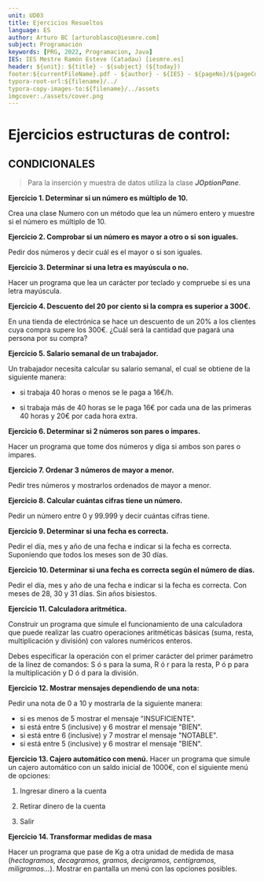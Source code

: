 ```yaml
---
unit: UD03
title: Ejercicios Resueltos
language: ES
author: Arturo BC [arturoblasco@iesmre.com]
subject: Programación
keywords: [PRG, 2022, Programacion, Java]
IES: IES Mestre Ramón Esteve (Catadau) [iesmre.es]
header: ${unit}: ${title} - ${subject} (${today})
footer:${currentFileName}.pdf - ${author} - ${IES} - ${pageNo}/${pageCount}
typora-root-url:${filename}/../
typora-copy-images-to:${filename}/../assets
imgcover:./assets/cover.png
---
```






# Ejercicios estructuras de control: 



## CONDICIONALES



> Para la inserción y muestra de datos utiliza la clase ***JOptionPane***.



**Ejercicio 1. Determinar si un número es múltiplo de 10.**

Crea una clase Numero con un método que lea un número entero y muestre si el número es múltiplo de 10.



**Ejercicio 2. Comprobar si un número es mayor a otro o si son iguales.**

Pedir dos números y decir cuál es el mayor o si son iguales.



**Ejercicio 3. Determinar si una letra es mayúscula o no.**

Hacer un programa que lea un carácter por teclado y compruebe si es una letra mayúscula.



**Ejercicio 4. Descuento del 20 por ciento si la compra es superior a 300€.**

En una tienda de electrónica se hace un descuento de un 20% a los clientes cuya compra supere los 300€. ¿Cuál será la cantidad que pagará una persona por su compra?



**Ejercicio 5. Salario semanal de un trabajador.**

Un trabajador necesita calcular su salario semanal, el cual se obtiene de la siguiente manera:

- si trabaja 40 horas o menos se le paga a 16€/h.

- si trabaja más de 40 horas se le paga 16€ por cada una de las primeras 40 horas y 20€ por cada hora extra.

  

**Ejercicio 6. Determinar si 2 números son pares o impares.**

Hacer un programa que tome dos números y diga si ambos son pares o impares.



**Ejercicio 7. Ordenar 3 números de mayor a menor.**

Pedir tres números y mostrarlos ordenados de mayor a menor.



**Ejercicio 8. Calcular cuántas cifras tiene un número.**

Pedir un número entre 0 y 99.999 y decir cuántas cifras tiene.



**Ejercicio 9. Determinar si una fecha es correcta.**

Pedir el día, mes y año de una fecha e indicar si la fecha es correcta. Suponiendo que todos los meses son de 30 días.



**Ejercicio 10. Determinar si una fecha es correcta según el número de días.**

Pedir el día, mes y año de una fecha e indicar si la fecha es correcta. Con meses de 28, 30 y 31 días. Sin años bisiestos.



**Ejercicio 11. Calculadora aritmética.**

Construir un programa que simule el funcionamiento de una calculadora que puede realizar las cuatro operaciones aritméticas básicas (suma, resta, multiplicación y división) con valores numéricos enteros. 

Debes especificar la operación con el primer carácter del primer parámetro de la línez de comandos: S ó s para la suma, R ó r para la resta, P ó p para la multiplicación y D ó d para la división.



**Ejercicio 12. Mostrar mensajes dependiendo de una nota:**

Pedir una nota de 0 a 10 y mostrarla de la siguiente manera:

- si es menos de 5 mostrar el mensaje "INSUFICIENTE".
- si está entre 5 (inclusive) y 6 mostrar el mensaje "BIEN".
- si está entre 6 (inclusive) y 7 mostrar el mensaje "NOTABLE".
- si está entre 5 (inclusive) y 6 mostrar el mensaje "BIEN".



**Ejercicio 13. Cajero automático con menú.**
		Hacer un programa que simule un cajero automático con un saldo inicial de 1000€, con el siguiente menú de opciones:

1. Ingresar dinero a la cuenta

2. Retirar dinero de la cuenta

3. Salir

   

**Ejercicio 14. Transformar medidas de masa**

Hacer un programa que pase de Kg a otra unidad de medida de masa (*hectogramos, decagramos, gramos, decigramos, centígramos, miligramos...*). Mostrar en pantalla un menú con las opciones posibles.